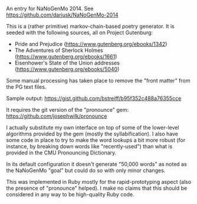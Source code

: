 An entry for NaNoGenMo 2014. See https://github.com/dariusk/NaNoGenMo-2014

This is a (rather primitive) markov-chain-based poetry generator. It is
seeded with the following sources, all on Project Gutenburg:
- Pride and Prejudice (https://www.gutenberg.org/ebooks/1342)
- The Adventures of Sherlock Holmes (https://www.gutenberg.org/ebooks/1661)
- Eisenhower's State of the Union addresses (https://www.gutenberg.org/ebooks/5040)

Some manual processing has taken place to remove the "front matter" from
the PG text files.

Sample output: https://gist.github.com/bstreiff/b95f352c488a76355cce

It requires the git version of the "pronounce" gem: https://github.com/josephwilk/pronounce

I actually substitute my own interface on top of some of the lower-level
algorithms provided by the gem (mostly the syllabification). I also have
some code in place to try to make the word lookups a bit more robust
(for instance, by breaking down words like "recently-used") than what
is provided in the CMU Pronouncing Dictionary.

In its default configuration it doesn't generate "50,000 words" as noted
as the NaNoGenMo "goal" but could do so with only minor changes.

This was implemented in Ruby mostly for the rapid-prototyping aspect (also
the presence of "pronounce" helped). I make no claims that this should be
considered in any way to be high-quality Ruby code.